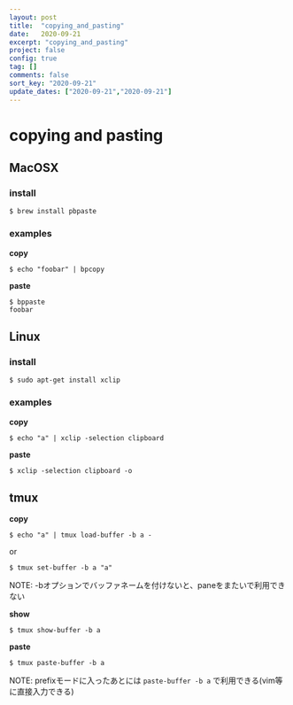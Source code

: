```yaml
---
layout: post
title:  "copying_and_pasting"
date:   2020-09-21
excerpt: "copying_and_pasting"
project: false
config: true
tag: []
comments: false
sort_key: "2020-09-21"
update_dates: ["2020-09-21","2020-09-21"]
---
```

# copying and pasting

## MacOSX

### install

```console
$ brew install pbpaste
```

### examples

**copy**  
```console
$ echo "foobar" | bpcopy
```

**paste**  
```console
$ bppaste
foobar
```

## Linux

### install

```console
$ sudo apt-get install xclip
```

### examples

**copy**  
```console
$ echo "a" | xclip -selection clipboard
```

**paste**  
```console
$ xclip -selection clipboard -o
```

## tmux

**copy**  
```console
$ echo "a" | tmux load-buffer -b a -
```
or 
```console
$ tmux set-buffer -b a "a"
```
NOTE: -bオプションでバッファネームを付けないと、paneをまたいで利用できない

**show**  
```console
$ tmux show-buffer -b a
```

**paste**
```console
$ tmux paste-buffer -b a
```
NOTE: prefixモードに入ったあとには `paste-buffer -b a` で利用できる(vim等に直接入力できる)


